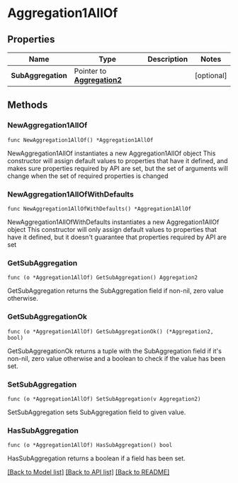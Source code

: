 # Aggregation1AllOf

## Properties

Name | Type | Description | Notes
------------ | ------------- | ------------- | -------------
**SubAggregation** | Pointer to [**Aggregation2**](Aggregation2.md) |  | [optional] 

## Methods

### NewAggregation1AllOf

`func NewAggregation1AllOf() *Aggregation1AllOf`

NewAggregation1AllOf instantiates a new Aggregation1AllOf object
This constructor will assign default values to properties that have it defined,
and makes sure properties required by API are set, but the set of arguments
will change when the set of required properties is changed

### NewAggregation1AllOfWithDefaults

`func NewAggregation1AllOfWithDefaults() *Aggregation1AllOf`

NewAggregation1AllOfWithDefaults instantiates a new Aggregation1AllOf object
This constructor will only assign default values to properties that have it defined,
but it doesn't guarantee that properties required by API are set

### GetSubAggregation

`func (o *Aggregation1AllOf) GetSubAggregation() Aggregation2`

GetSubAggregation returns the SubAggregation field if non-nil, zero value otherwise.

### GetSubAggregationOk

`func (o *Aggregation1AllOf) GetSubAggregationOk() (*Aggregation2, bool)`

GetSubAggregationOk returns a tuple with the SubAggregation field if it's non-nil, zero value otherwise
and a boolean to check if the value has been set.

### SetSubAggregation

`func (o *Aggregation1AllOf) SetSubAggregation(v Aggregation2)`

SetSubAggregation sets SubAggregation field to given value.

### HasSubAggregation

`func (o *Aggregation1AllOf) HasSubAggregation() bool`

HasSubAggregation returns a boolean if a field has been set.


[[Back to Model list]](../README.md#documentation-for-models) [[Back to API list]](../README.md#documentation-for-api-endpoints) [[Back to README]](../README.md)


